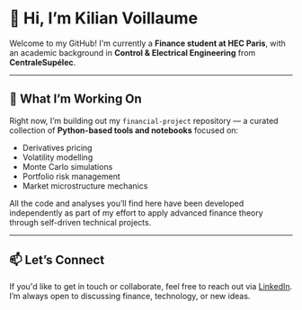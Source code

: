 # 👋 Hi, I’m Kilian Voillaume

Welcome to my GitHub!
I'm currently a **Finance student at HEC Paris**, with an academic background in **Control & Electrical Engineering** from **CentraleSupélec**.

---

## 🔧 What I’m Working On

Right now, I’m building out my `financial-project` repository — a curated collection of **Python-based tools and notebooks** focused on:

- Derivatives pricing  
- Volatility modelling  
- Monte Carlo simulations  
- Portfolio risk management  
- Market microstructure mechanics  

All the code and analyses you’ll find here have been developed independently as part of my effort to apply advanced finance theory through self-driven technical projects.

---

## 📫 Let’s Connect

If you'd like to get in touch or collaborate, feel free to reach out via [LinkedIn](https://www.linkedin.com/in/kilian-voillaume/). I’m always open to discussing finance, technology, or new ideas.
